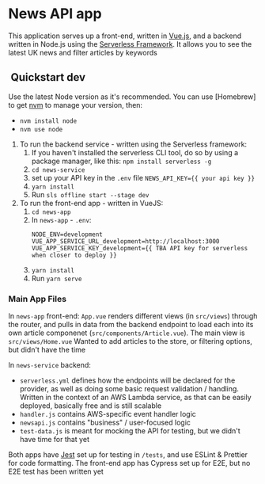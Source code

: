 # News API app

This application serves up a front-end, written in [Vue.js](https://vuejs.org/), and a backend written in Node.js using the [Serverless Framework](https://serverless.com/). It allows you to see the latest UK news and filter articles by keywords


##  Quickstart dev

Use the latest Node version as it's recommended.
You can use [Homebrew] to get [nvm](https://github.com/nvm-sh/nvm) to manage your version, then:
- `nvm install node`
- `nvm use node`

1. To run the backend service - written using the Serverless framework:
   1. If you haven't installed the serverless CLI tool, do so by using a package manager, like this: `npm install serverless -g`
   2. `cd news-service`
   3. set up your API key in the `.env` file `NEWS_API_KEY={{ your api key }}`
   4. `yarn install`
   5. Run `sls offline start --stage dev`
2. To run the front-end app - written in VueJS:
   1. `cd news-app`
   2. In `news-app` - `.env`:
        ```
        NODE_ENV=development
        VUE_APP_SERVICE_URL_development=http://localhost:3000
        VUE_APP_SERVICE_KEY_development={{ TBA API key for serverless when closer to deploy }}
        ```
   3. `yarn install`
   4. Run `yarn serve`

###  Main App Files

In `news-app` front-end: `App.vue` renders different views (in `src/views`) through the router, and pulls in data from the backend endpoint to load each into its own article componenet (`src/components/Article.vue`). The main view is `src/views/Home.vue`
Wanted to add articles to the store, or filtering options, but didn't have the time

In `news-service` backend: 
- `serverless.yml` defines how the endpoints will be declared for the provider, as well as doing some basic request validation / handling. Written in the context of an AWS Lambda service, as that can be easily deployed, basically free and is still scalable
- `handler.js` contains AWS-specific event handler logic
- `newsapi.js` contains "business" / user-focused logic 
- `test-data.js` is meant for mocking the API for testing, but we didn't have time for that yet

Both apps  have [Jest](https://jestjs.io/) set up for testing in `/tests`, and use ESLint & Prettier for code formatting. The front-end app has Cypress set up for E2E, but no E2E test has been written yet

